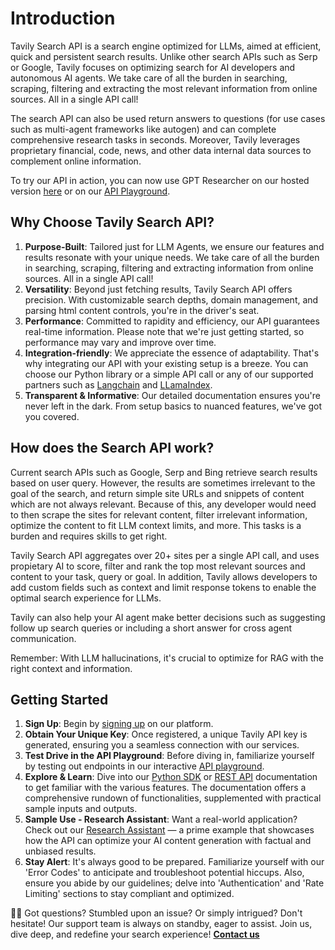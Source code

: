 # Introduction

Tavily Search API is a search engine optimized for LLMs, aimed at efficient, quick and persistent search results. Unlike other search APIs such as Serp or Google, Tavily focuses on optimizing search for AI developers and autonomous AI agents. We take care of all the burden in searching, scraping, filtering and extracting the most relevant information from online sources. All in a single API call! 

The search API can also be used return answers to questions (for use cases such as multi-agent frameworks like autogen) and can complete comprehensive research tasks in seconds. Moreover, Tavily leverages proprietary financial, code, news, and other data internal data sources to complement online information. 

To try our API in action, you can now use GPT Researcher on our hosted version [here](https://app.tavily.com/chat) or on our [API Playground](https://app.tavily.com/playground).

## Why Choose Tavily Search API?

1. **Purpose-Built**: Tailored just for LLM Agents, we ensure our features and results resonate with your unique needs. We take care of all the burden in searching, scraping, filtering and extracting information from online sources. All in a single API call!
2. **Versatility**: Beyond just fetching results, Tavily Search API offers precision. With customizable search depths, domain management, and parsing html content controls, you're in the driver's seat.
3. **Performance**: Committed to rapidity and efficiency, our API guarantees real-time information. Please note that we're just getting started, so performance may vary and improve over time.
4. **Integration-friendly**: We appreciate the essence of adaptability. That's why integrating our API with your existing setup is a breeze. You can choose our Python library or a simple API call or any of our supported partners such as [Langchain](https://python.langchain.com/docs/integrations/tools/tavily_search) and [LLamaIndex](https://llamahub.ai/l/tools-tavily).
5. **Transparent & Informative**: Our detailed documentation ensures you're never left in the dark. From setup basics to nuanced features, we've got you covered.

## How does the Search API work?
Current search APIs such as Google, Serp and Bing retrieve search results based on user query. However, the results are sometimes irrelevant to the goal of the search, and return simple site URLs and snippets of content which are not always relevant. Because of this, any developer would need to then scrape the sites for relevant content, filter irrelevant information, optimize the content to fit LLM context limits, and more. This tasks is a burden and requires skills to get right.

Tavily Search API aggregates over 20+ sites per a single API call, and uses propietary AI to score, filter and rank the top most relevant sources and content to your task, query or goal. 
In addition, Tavily allows developers to add custom fields such as context and limit response tokens to enable the optimal search experience for LLMs.

Tavily can also help your AI agent make better decisions such as suggesting follow up search queries or including a short answer for cross agent communication.

Remember: With LLM hallucinations, it's crucial to optimize for RAG with the right context and information.

## Getting Started
1. **Sign Up**: Begin by [signing up](https://app.tavily.com) on our platform.
2. **Obtain Your Unique Key**: Once registered, a unique Tavily API key is generated, ensuring you a seamless connection with our services.
3. **Test Drive in the API Playground**: Before diving in, familiarize yourself by testing out endpoints in our interactive [API playground](https://app.tavily.com/playground). 
4. **Explore & Learn**: Dive into our [Python SDK](/docs/tavily-api/python-sdk) or [REST API](/docs/tavily-api/rest_api) documentation to get familiar with the various features. The documentation offers a comprehensive rundown of functionalities, supplemented with practical sample inputs and outputs.
5. **Sample Use - Research Assistant**: Want a real-world application? Check out our [Research Assistant](https://app.tavily.com/chat) — a prime example that showcases how the API can optimize your AI content generation with factual and unbiased results.
6. **Stay Alert**: It's always good to be prepared. Familiarize yourself with our 'Error Codes' to anticipate and troubleshoot potential hiccups. Also, ensure you abide by our guidelines; delve into 'Authentication' and 'Rate Limiting' sections to stay compliant and optimized.

🙋‍♂️ Got questions? Stumbled upon an issue? Or simply intrigued? Don't hesitate! Our support team is always on standby, eager to assist. Join us, dive deep, and redefine your search experience! **[Contact us](mailto:support@tavily.com)**

